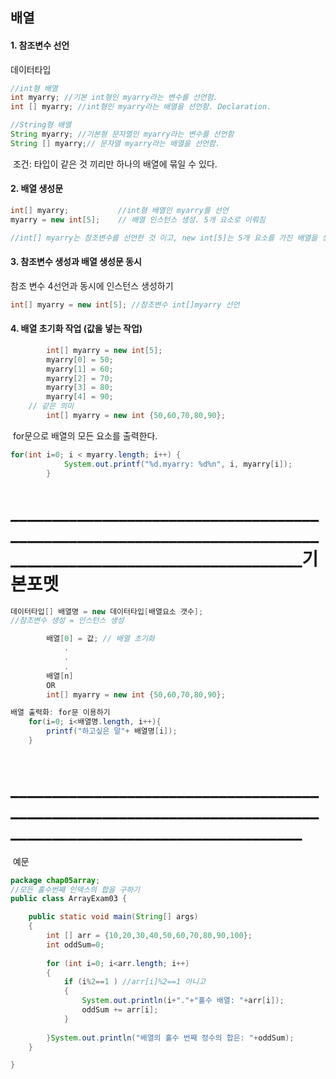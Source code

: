 ## 배열

#### 1. 참조변수 선언

데이터타입

``` java
//int형 배열
int myarry; //기본 int형인 myarry라는 변수를 선언함.
int [] myarry; //int형인 myarry라는 배열을 선언함. Declaration.

//String형 배열
String myarry; //기본형 문자열인 myarry라는 변수를 선언함
String [] myarry;// 문자열 myarry라는 배열을 선언함.
```

​	조건: 타입이 같은 것 끼리만 하나의 배열에 묶일 수 있다.

#### 2. 배열 생성문

``` java
int[] myarry; 			//int형 배열인 myarry를 선언
myarry = new int[5]; 	// 배열 인스턴스 생성. 5개 요소로 이뤄짐

//int[] myarry는 참조변수를 선언한 것 이고, new int[5]는 5개 요소를 가진 배열을 생성. 하지만 값은 비어있다. 
```

#### 3. 참조변수 생성과 배열 생성문 동시

참조 변수 4선언과 동시에 인스턴스 생성하기

``` java
int[] myarry = new int[5]; //참조변수 int[]myarry 선언
```

#### 4. 배열 초기화 작업 (값을 넣는 작업)

``` java
		int[] myarry = new int[5];
		myarry[0] = 50;
		myarry[1] = 60;
		myarry[2] = 70;
		myarry[3] = 80;
		myarry[4] = 90;
	// 같은 의미
		int[] myarry = new int {50,60,70,80,90};
```

​	for문으로 배열의 모든 요소를 출력한다.

``` JAVA
for(int i=0; i < myarry.length; i++) {
			System.out.printf("%d.myarry: %d%n", i, myarry[i]);
		}
```

# _____________________________________________________________________________________________________________기본포멧

``` JAVA
데이터타입[] 배열명 = new 데이터타입[배열요소 갯수]; 
//참조변수 생성 = 인스턴스 생성

        배열[0] = 값; // 배열 초기화
            .
            .
            .
        배열[n]
        OR
        int[] myarry = new int {50,60,70,80,90};

배열 출력화: for문 이용하기
    for(i=0; i<배열명.length, i++){
        printf("하고싶은 말"+ 배열명[i]);
    }
        
```

# _____________________________________________________________________________________________________________

​		예문

``` java
package chap05array;
//모든 홀수번째 인덱스의 합을 구하기
public class ArrayExam03 {

	public static void main(String[] args) 
	{
		int [] arr = {10,20,30,40,50,60,70,80,90,100};
		int oddSum=0;
		
		for (int i=0; i<arr.length; i++)
		{
			if (i%2==1 ) //arr[i]%2==1 아니고
			{	
				System.out.println(i+"."+"홀수 배열: "+arr[i]);
				oddSum += arr[i]; 
			}
						 
		}System.out.println("배열의 홀수 번째 정수의 합은: "+oddSum);
	}

}
```

